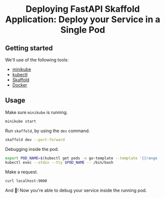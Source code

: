<h1 align="center">
    <strong>Deploying FastAPI Skaffold Application: Deploy your Service in a Single Pod</strong>
</h1>

## Getting started

We'll use of the following tools:

* [minikube](https://minikube.sigs.k8s.io/docs/start/)
* [kubectl](https://kubernetes.io/docs/tasks/tools/install-kubectl/)
* [Skaffold](https://skaffold.dev/docs/install/)
* [Docker](https://docs.docker.com/get-docker/)

## Usage

Make sure `minikube` is running.

``` bash
minikube start
```

Run `skaffold`, by using the `dev` command.

``` bash
skaffold dev --port-forward
```

Debugging inside the pod.

```bash
export POD_NAME=$(kubectl get pods -o go-template --template '{{range .items}}{{.metadata.name}}{{"\n"}}{{end}}')
kubectl exec --stdin --tty $POD_NAME -- /bin/bash
```

Make a request.
```bash
curl localhost:9000
```

And 🎉! Now you're able to debug your service inside the running pod.

